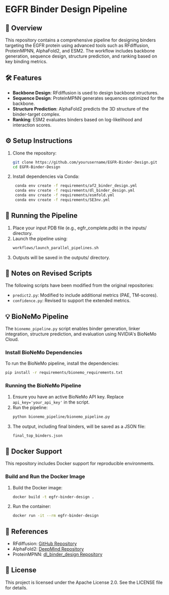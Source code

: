 # EGFR Binder Design Pipeline

## 🧬 Overview

This repository contains a comprehensive pipeline for designing binders targeting the EGFR protein using advanced tools such as RFdiffusion, ProteinMPNN, AlphaFold2, and ESM2. The workflow includes backbone generation, sequence design, structure prediction, and ranking based on key binding metrics.

## 🛠️ Features

- **Backbone Design**: RFdiffusion is used to design backbone structures.
- **Sequence Design**: ProteinMPNN generates sequences optimized for the backbone.
- **Structure Prediction**: AlphaFold2 predicts the 3D structure of the binder-target complex.
- **Ranking**: ESM2 evaluates binders based on log-likelihood and interaction scores.
  
## ⚙️ Setup Instructions

1. Clone the repository:
   ```bash
   git clone https://github.com/yourusername/EGFR-Binder-Design.git
   cd EGFR-Binder-Design
   
2. Install dependencies via Conda:

   ```bash
    conda env create -f requirements/af2_binder_design.yml
    conda env create -f requirements/dl_binder_design.yml
    conda env create -f requirements/esmfold.yml
    conda env create -f requirements/SE3nv.yml


## 🚀 Running the Pipeline

1. Place your input PDB file (e.g., egfr_complete.pdb) in the inputs/ directory.
2. Launch the pipeline using:
   ```bash
   workflows/launch_parallel_pipelines.sh

3. Outputs will be saved in the outputs/ directory.

## 📝 Notes on Revised Scripts

The following scripts have been modified from the original repositories:
- `predict2.py`: Modified to include additional metrics (PAE, TM-scores).
- `confidence.py`: Revised to support the extended metrics.

## 💡 BioNeMo Pipeline

The `bionemo_pipeline.py` script enables binder generation, linker integration, structure prediction, and evaluation using NVIDIA's BioNeMo Cloud.

### Install BioNeMo Dependencies
  To run the BioNeMo pipeline, install the dependencies:
  ```bash
  pip install -r requirements/bionemo_requirements.txt
```


### Running the BioNeMo Pipeline
1. Ensure you have an active BioNeMo API key. Replace `api_key='your_api_key'` in the script.
2. Run the pipeline:
   ```bash
   python bionemo_pipeline/bionemo_pipeline.py
3. The output, including final binders, will be saved as a JSON file:
   ```bash
   final_top_binders.json

## 🐳 Docker Support

This repository includes Docker support for reproducible environments.

### Build and Run the Docker Image

1. Build the Docker image:
   ```bash
   docker build -t egfr-binder-design .
2. Run the container:
   ```bash
   docker run -it --rm egfr-binder-design


## 📖 References

- RFdiffusion: [GitHub Repository](https://github.com/google-deepmind/alphafold/tree/main)
- AlphaFold2: [DeepMind Repository](https://github.com/google-deepmind/alphafold)
- ProteinMPNN: [dl_binder_design Repository](https://github.com/nrbennet/dl_binder_design)

## 📜 License

This project is licensed under the Apache License 2.0. See the LICENSE file for details.
